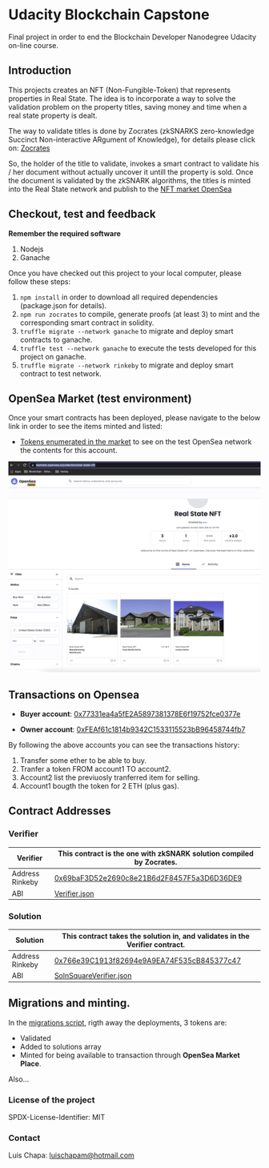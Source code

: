# Udacity Blockchain Capstone

Final project in order to end the Blockchain Developer Nanodegree Udacity on-line course.

## Introduction

This projects creates an NFT (Non-Fungible-Token) that represents properties in Real State. The idea is to incorporate a way to solve the validation problem on the property titles, saving money and time when a real state property is dealt.

The way to validate titles is done by Zocrates (zkSNARKS zero-knowledge Succinct Non-interactive ARgument of Knowledge), for details please click on: [Zocrates](https://zokrates.github.io/)

So, the holder of the title to validate, invokes a smart contract to validate his / her document without actually uncover it untill the property is sold. Once the document is validated by the zkSNARK algorithms, the titles is minted into the Real State network and publish to the [NFT market OpenSea](https://docs.opensea.io/)

## Checkout, test and feedback

**Remember the required software**

1. Nodejs
2. Ganache

Once you have checked out this project to your local computer, please follow these steps:

1. `npm install` in order to download all required dependencies (package.json for details).
2. `npm run zocrates` to compile, generate proofs (at least 3) to mint and the corresponding smart contract in solidity.
3. `truffle migrate --network ganache` to migrate and deploy smart contracts to ganache.
4. `truffle test --network ganache` to execute the tests developed for this project on ganache.
5. `truffle migrate --network rinkeby` to migrate and deploy smart contract to test network.


## **OpenSea Market** (test environment)

Once your smart contracts has been deployed, please navigate to the below link in order to see the items minted and listed:

- [Tokens enumerated in the market](https://testnets.opensea.io/collection/real-state-nft) to see on the test OpenSea network the contents for this account. 

![Account on OpenSea test](img/AccountOpenSeaTest.png)

## Transactions on Opensea

- **Buyer account**: [0x77331ea4a5fE2A5897381378E6f19752fce0377e](https://rinkeby.etherscan.io/address/0x77331ea4a5fE2A5897381378E6f19752fce0377e)

- **Owner account**: [0xFEAf61c1814b9342C1533115523bB96458744fb7](https://rinkeby.etherscan.io/address/0xfeaf61c1814b9342c1533115523bb96458744fb7)

By following the above accounts you can see the transactions history:

1. Transfer some ether to be able to buy.
2. Tranfer a token FROM account1 TO account2.
3. Account2 list the previuosly tranferred item for selling.
4. Account1 bougth the token for 2 ETH (plus gas).


## Contract Addresses

### **Verifier**

| Verifier | This contract is the one with zkSNARK solution compiled by **Zocrates**. |
| ----------- | ----------- |
| Address Rinkeby | [0x69baF3D52e2690c8e21B6d2F8457F5a3D6D36DE9](https://rinkeby.etherscan.io/address/0x69baF3D52e2690c8e21B6d2F8457F5a3D6D36DE9) |
| ABI | [Verifier.json](build/contracts/Verifier.json) |

### **Solution**

| Solution | This contract takes the solution in, and validates in the Verifier contract. |
| ----------- | ----------- |
| Address Rinkeby | [0x766e39C1913f82694e9A9EA74F535cB845377c47](https://rinkeby.etherscan.io/address/0x766e39C1913f82694e9A9EA74F535cB845377c47) |
| ABI | [SolnSquareVerifier.json](build/contracts/SolnSquareVerifier.json) |


## Migrations and minting.

In the [migrations script](migrations/2_deploy_contracts.js), rigth away the deployments, 3 tokens are:

- Validated
- Added to solutions array
- Minted for being available to transaction through **OpenSea Market Place**.

Also...


### License of the project
SPDX-License-Identifier: MIT

### Contact
Luis Chapa: luischapam@hotmail.com